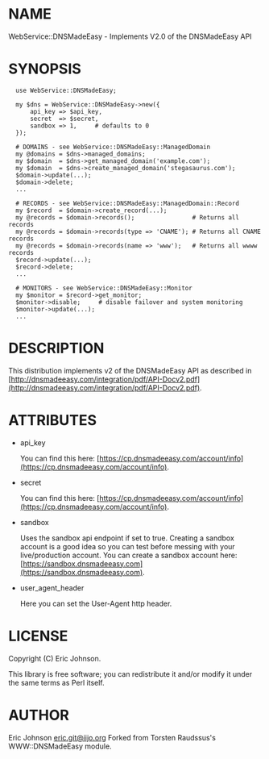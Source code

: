 # NAME

WebService::DNSMadeEasy - Implements V2.0 of the DNSMadeEasy API

# SYNOPSIS

      use WebService::DNSMadeEasy;
    
      my $dns = WebService::DNSMadeEasy->new({
          api_key => $api_key,
          secret  => $secret,
          sandbox => 1,     # defaults to 0
      });

      # DOMAINS - see WebService::DNSMadeEasy::ManagedDomain
      my @domains = $dns->managed_domains;
      my $domain  = $dns->get_managed_domain('example.com');
      my $domain  = $dns->create_managed_domain('stegasaurus.com');
      $domain->update(...);
      $domain->delete;
      ...

      # RECORDS - see WebService::DNSMadeEasy::ManagedDomain::Record
      my $record  = $domain->create_record(...);
      my @records = $domain->records();                # Returns all records
      my @records = $domain->records(type => 'CNAME'); # Returns all CNAME records
      my @records = $domain->records(name => 'www');   # Returns all wwww records
      $record->update(...);
      $record->delete;
      ...

      # MONITORS - see WebService::DNSMadeEasy::Monitor
      my $monitor = $record->get_monitor;
      $monitor->disable;     # disable failover and system monitoring
      $monitor->update(...);
      ...

# DESCRIPTION

This distribution implements v2 of the DNSMadeEasy API as described in
[http://dnsmadeeasy.com/integration/pdf/API-Docv2.pdf](http://dnsmadeeasy.com/integration/pdf/API-Docv2.pdf).

# ATTRIBUTES

- api\_key

    You can find this here: [https://cp.dnsmadeeasy.com/account/info](https://cp.dnsmadeeasy.com/account/info).

- secret

    You can find this here: [https://cp.dnsmadeeasy.com/account/info](https://cp.dnsmadeeasy.com/account/info).

- sandbox

    Uses the sandbox api endpoint if set to true.  Creating a sandbox account is a
    good idea so you can test before messing with your live/production account.
    You can create a sandbox account here: [https://sandbox.dnsmadeeasy.com](https://sandbox.dnsmadeeasy.com).

- user\_agent\_header

    Here you can set the User-Agent http header.  

# LICENSE

Copyright (C) Eric Johnson.

This library is free software; you can redistribute it and/or modify
it under the same terms as Perl itself.

# AUTHOR

Eric Johnson <eric.git@iijo.org>
Forked from Torsten Raudssus's WWW::DNSMadeEasy module.
